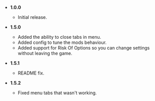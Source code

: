 
-   **1.0.0**

    -   Initial release.

-   **1.5.0**

    -   Added the ability to close tabs in menu.
    -   Added config to tune the mods behaviour.
    -   Added support for Risk Of Options so you can change settings without leaving the game.

-   **1.5.1**

    -   README fix.

-   **1.5.2**

    -   Fixed menu tabs that wasn't working.
